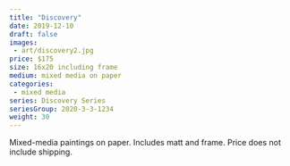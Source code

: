```yaml
---
title: "Discovery"
date: 2019-12-10
draft: false
images:
 - art/discovery2.jpg
price: $175
size: 16x20 including frame
medium: mixed media on paper
categories:
 - mixed media
series: Discovery Series
seriesGroup: 2020-3-3-1234
weight: 30
---
```


Mixed-media paintings on paper. Includes matt and frame. Price does not include shipping.
